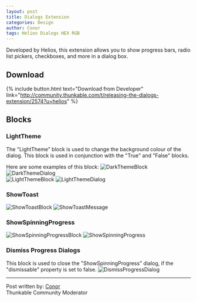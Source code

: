 ```yaml
---
layout: post
title: Dialogs Extension
categories: Design
author: Conor
tags: Helios Dialogs HEX RGB
---
```


Developed by Helios, this extension allows you to show progress bars, radio list pickers, checkboxes, and more in a dialog box.

<!-- more -->

## Download

{% include button.html text="Download from Developer" link="http://community.thunkable.com/t/releasing-the-dialogs-extension/2574?u=helios" %}

## Blocks

### LightTheme
The "LightTheme" block is used to change the background colour of the dialog. This block is used in conjunction with the "True" and "False" blocks.

Here are some examples of this block:
<img src="http://domhnallohanlon.com/thunkable_extensions/assets/post_assets/dialogs_extension/DarkThemeBlock.png" alt="DarkThemeBlock">
<img src="http://domhnallohanlon.com/thunkable_extensions/assets/post_assets/dialogs_extension/DarkThemeDialog.png" alt="DarkThemeDialog">
<br>
<img src="http://domhnallohanlon.com/thunkable_extensions/assets/post_assets/dialogs_extension/LightThemeBlock.png" alt="LightThemeBlock">
<img src="http://domhnallohanlon.com/thunkable_extensions/assets/post_assets/dialogs_extension/LightThemeDialog.png" alt="LightThemeDialog">

### ShowToast
<img src="http://domhnallohanlon.com/thunkable_extensions/assets/post_assets/dialogs_extension/ShowToastBlock.png" alt="ShowToastBlock">
<img src="http://domhnallohanlon.com/thunkable_extensions/assets/post_assets/dialogs_extension/ShowToastMessage.png" alt="ShowToastMessage">

### ShowSpinningProgress
<img src="http://domhnallohanlon.com/thunkable_extensions/assets/post_assets/dialogs_extension/ShowToastBlock.png" alt="ShowSpinningProgressBlock">
<img src="http://domhnallohanlon.com/thunkable_extensions/assets/post_assets/dialogs_extension/ShowSpinningProgressDialog.gif" alt="ShowSpinningProgress">

### Dismiss Progress Dialogs
This block is used to close the "ShowSpinningProgress" dialog, if the "dismissable" property is set to false.
<img src="http://domhnallohanlon.com/thunkable_extensions/assets/post_assets/dialogs_extension/DismissProgressDialog.png" alt="DismissProgressDialog">

<hr />

Post written by:
<a href="http://community.thunkable.com/users/conor/">Conor</a>
<br>Thunkable Community Moderator